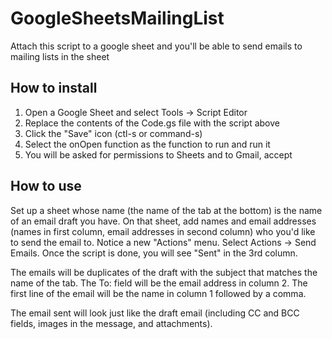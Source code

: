 # GoogleSheetsMailingList
Attach this script to a google sheet and you'll be able to send emails to mailing lists in the sheet

## How to install

1. Open a Google Sheet and select Tools -> Script Editor
2. Replace the contents of the Code.gs file with the script above
3. Click the "Save" icon (ctl-s or command-s)
4. Select the onOpen function as the function to run and run it
5. You will be asked for permissions to Sheets and to Gmail, accept

## How to use

Set up a sheet whose name (the name of the tab at the bottom) is the name of an email draft you have.
On that sheet, add names and email addresses (names in first column, email addresses in second column) who you'd like to send the email to.
Notice a new "Actions" menu. Select Actions -> Send Emails.
Once the script is done, you will see "Sent" in the 3rd column.

The emails will be duplicates of the draft with the subject that matches the name of the tab.
The To: field will be the email address in column 2.
The first line of the email will be the name in column 1 followed by a comma.

The email sent will look just like the draft email (including CC and BCC fields, images in the message, and attachments).

